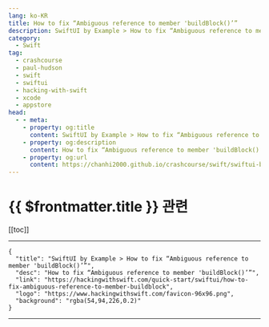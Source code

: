 ```yaml
---
lang: ko-KR
title: How to fix “Ambiguous reference to member 'buildBlock()’”
description: SwiftUI by Example > How to fix “Ambiguous reference to member 'buildBlock()’”
category:
  - Swift
tag: 
  - crashcourse
  - paul-hudson
  - swift
  - swiftui
  - hacking-with-swift
  - xcode
  - appstore
head:
  - - meta:
    - property: og:title
      content: SwiftUI by Example > How to fix “Ambiguous reference to member 'buildBlock()’”
    - property: og:description
      content: How to fix “Ambiguous reference to member 'buildBlock()’”
    - property: og:url
      content: https://chanhi2000.github.io/crashcourse/swift/swiftui-by-example/25-appendix-a/how-to-fix-ambiguous-reference-to-member-buildblock.html
---
```


# {{ $frontmatter.title }} 관련

[[toc]]

---

```component VPCard
{
  "title": "SwiftUI by Example > How to fix “Ambiguous reference to member 'buildBlock()’”",
  "desc": "How to fix “Ambiguous reference to member 'buildBlock()’”",
  "link": "https://hackingwithswift.com/quick-start/swiftui/how-to-fix-ambiguous-reference-to-member-buildblock",
  "logo": "https://www.hackingwithswift.com/favicon-96x96.png",
  "background": "rgba(54,94,226,0.2)"
}
```

---

<TagLinks />

